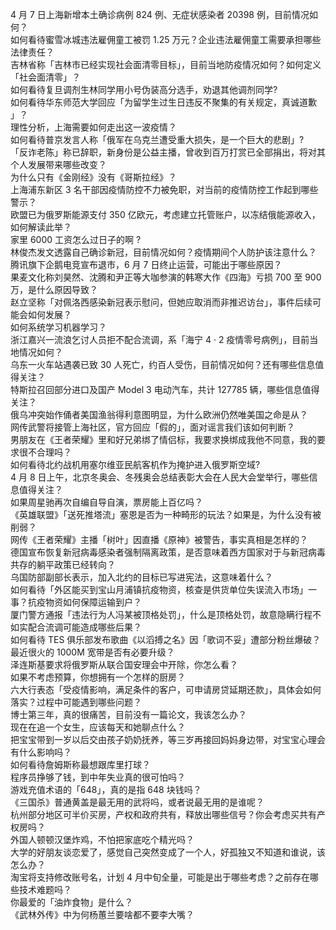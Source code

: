 4 月 7 日上海新增本土确诊病例 824 例、无症状感染者 20398 例，目前情况如何？  
如何看待蜜雪冰城违法雇佣童工被罚 1.25 万元？企业违法雇佣童工需要承担哪些法律责任？  
吉林省称「吉林市已经实现社会面清零目标」，目前当地防疫情况如何？如何定义「社会面清零」？  
如何看待复旦调剂生林同学用小号伪装高分选手，劝退其他调剂同学?  
如何看待华东师范大学回应「为留学生过生日违反不聚集的有关规定，真诚道歉 」？  
理性分析，上海需要如何走出这一波疫情？  
如何看待普京发言人称「俄军在乌克兰遭受重大损失，是一个巨大的悲剧」?  
「反诈老陈」称已辞职，新身份是公益主播，曾收到百万打赏已全部捐出，将对其个人发展带来哪些改变？  
为什么只有《金刚经》没有《哥斯拉经》？  
上海浦东新区 3 名干部因疫情防控不力被免职，对当前的疫情防控工作起到哪些警示？  
欧盟已为俄罗斯能源支付 350 亿欧元，考虑建立托管账户，以冻结俄能源收入，如何解读此举？  
家里 6000 工资怎么过日子的啊 ?  
林俊杰发文透露自己确诊新冠，目前情况如何？疫情期间个人防护该注意什么？  
腾讯旗下企鹅电竞宣布退市，6 月 7 日终止运营，可能出于哪些原因？  
果麦文化称刘昊然、沈腾和尹正等大咖参演的韩寒大作《四海》亏损 700 至 900 万，是什么原因导致？  
赵立坚称「对佩洛西感染新冠表示慰问，但她应取消而非推迟访台」，事件后续可能会如何发展？  
如何系统学习机器学习？  
浙江嘉兴一流浪乞讨人员拒不配合流调，系「海宁 4 · 2 疫情零号病例」，目前当地情况如何？  
乌东一火车站遇袭已致 30 人死亡，约百人受伤，目前情况如何？还有哪些信息值得关注？  
特斯拉召回部分进口及国产 Model 3 电动汽车，共计 127785 辆，哪些信息值得关注？  
俄乌冲突始作俑者美国渔翁得利意图明显，为什么欧洲仍然唯美国之命是从？  
网传武警将接管上海社区，官方回应「假的」，面对谣言我们该如何判断？  
男朋友在《王者荣耀》里和好兄弟绑了情侣标，我要求换绑成我他不同意，我的要求很不合理吗？  
如何看待北约战机用塞尔维亚民航客机作为掩护进入俄罗斯空域?  
4 月 8 日上午，北京冬奥会、冬残奥会总结表彰大会在人民大会堂举行，哪些信息值得关注？  
如果周星驰再次自编自导自演，票房能上百亿吗？  
《英雄联盟》「送死推塔流」塞恩是否为一种畸形的玩法？如果是，为什么没有被削弱？  
网传《王者荣耀》主播「树叶」因直播《原神》被警告，事实真相是怎样的？  
德国宣布恢复新冠病毒感染者强制隔离政策，是否意味着西方国家对于与新冠病毒共存的躺平政策已经转向？  
乌国防部副部长表示，加入北约的目标已写进宪法，这意味着什么？  
如何看待「外区能买到宝山月浦镇抗疫物资，核查是供货单位失误流入市场」一事？抗疫物资如何保障运输到户？  
厦门警方通报「违法行为人冯某被顶格处罚」，什么是顶格处罚，故意隐瞒行程不如实配合流调可能造成哪些后果？  
如何看待 TES 俱乐部发布歌曲《以滔搏之名》因「歌词不妥」遭部分粉丝爆破？  
最近很火的 1000M 宽带是否有必要升级？  
泽连斯基要求将俄罗斯从联合国安理会中开除，你怎么看？  
如果不考虑预算，你想拥有一个怎样的厨房？  
六大行表态「受疫情影响，满足条件的客户，可申请房贷延期还款」，具体会如何落实？过程中可能遇到哪些问题？  
博士第三年，真的很痛苦，目前没有一篇论文，我该怎么办？  
现在在追一个女生，应该每天和她聊点什么？  
把宝宝带到一岁以后交由孩子奶奶抚养，等三岁再接回妈妈身边带，对宝宝心理会有什么影响吗？  
如何看待詹姆斯称最想跟库里打球？  
程序员挣够了钱，到中年失业真的很可怕吗？  
游戏充值术语的「648」，真的是指 648 块钱吗？  
《三国杀》普通黄盖是最无用的武将吗，或者说最无用的是谁呢？  
杭州部分地区可半价买房，产权和政府共有，释放出哪些信号？你会考虑买共有产权房吗？  
外国人顿顿汉堡炸鸡，不怕把家底吃个精光吗？  
大学的好朋友谈恋爱了，感觉自己突然变成了一个人，好孤独又不知道和谁说，该怎么办？  
淘宝将支持修改账号名，计划 4 月中旬全量，可能是出于哪些考虑？之前存在哪些技术难题吗？  
你最爱的「油炸食物」是什么？  
《武林外传》中为何杨蕙兰要啥都不要李大嘴？  
